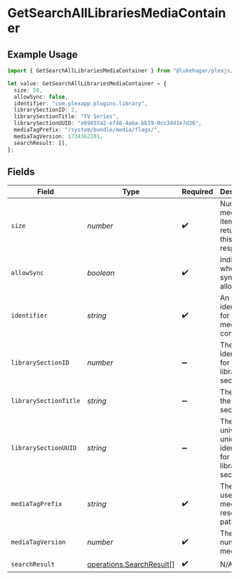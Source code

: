 # GetSearchAllLibrariesMediaContainer

## Example Usage

```typescript
import { GetSearchAllLibrariesMediaContainer } from "@lukehagar/plexjs/sdk/models/operations";

let value: GetSearchAllLibrariesMediaContainer = {
  size: 50,
  allowSync: false,
  identifier: "com.plexapp.plugins.library",
  librarySectionID: 2,
  librarySectionTitle: "TV Series",
  librarySectionUUID: "e69655a2-ef48-4aba-bb19-0cc34d1e7d36",
  mediaTagPrefix: "/system/bundle/media/flags/",
  mediaTagVersion: 1734362201,
  searchResult: [],
};
```

## Fields

| Field                                                                       | Type                                                                        | Required                                                                    | Description                                                                 | Example                                                                     |
| --------------------------------------------------------------------------- | --------------------------------------------------------------------------- | --------------------------------------------------------------------------- | --------------------------------------------------------------------------- | --------------------------------------------------------------------------- |
| `size`                                                                      | *number*                                                                    | :heavy_check_mark:                                                          | Number of media items returned in this response.                            | 50                                                                          |
| `allowSync`                                                                 | *boolean*                                                                   | :heavy_check_mark:                                                          | Indicates whether syncing is allowed.                                       | false                                                                       |
| `identifier`                                                                | *string*                                                                    | :heavy_check_mark:                                                          | An plugin identifier for the media container.                               | com.plexapp.plugins.library                                                 |
| `librarySectionID`                                                          | *number*                                                                    | :heavy_minus_sign:                                                          | The unique identifier for the library section.                              | 2                                                                           |
| `librarySectionTitle`                                                       | *string*                                                                    | :heavy_minus_sign:                                                          | The title of the library section.                                           | TV Series                                                                   |
| `librarySectionUUID`                                                        | *string*                                                                    | :heavy_minus_sign:                                                          | The universally unique identifier for the library section.                  | e69655a2-ef48-4aba-bb19-0cc34d1e7d36                                        |
| `mediaTagPrefix`                                                            | *string*                                                                    | :heavy_check_mark:                                                          | The prefix used for media tag resource paths.                               | /system/bundle/media/flags/                                                 |
| `mediaTagVersion`                                                           | *number*                                                                    | :heavy_check_mark:                                                          | The version number for media tags.                                          | 1734362201                                                                  |
| `searchResult`                                                              | [operations.SearchResult](../../../sdk/models/operations/searchresult.md)[] | :heavy_check_mark:                                                          | N/A                                                                         |                                                                             |
